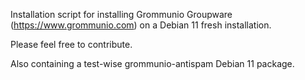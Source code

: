 Installation script for installing Grommunio Groupware (https://www.grommunio.com) on a Debian 11 fresh installation.

Please feel free to contribute.

Also containing a test-wise grommunio-antispam Debian 11 package.

